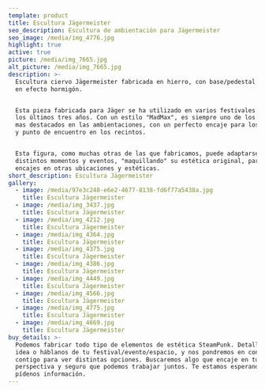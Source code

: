 ```yaml
---
template: product
title: Escultura Jägermeister
seo_description: Escultura de ambientación para Jägermeister
seo_image: /media/img_4776.jpg
highlight: true
active: true
picture: /media/img_7665.jpg
alt_picture: /media/img_7665.jpg
description: >-
  Escultura ciervo Jägermeister fabricada en hierro, con base/pedestal acabado
  en efecto hormigón.


  Esta pieza fabricada para Jäger se ha utilizado en varios festivales durante
  los últimos tres años. Con un estilo "MadMax", es siempre uno de los elementos
  mas destacados en las ambientaciones, con un perfecto encaje para los selfies
  y punto de encuentro en los recintos.


  Esta figura, como muchas otras de las que fabricamos, puede adaptarse a
  distintos momentos y eventos, "maquillando" su estética original, para buscar
  encajes en otras ubicaciones y estéticas.
short_description: Escultura Jägermeister
gallery:
  - image: /media/97e3c248-e6e2-4677-8138-fd6f77a5438a.jpg
    title: Escultura Jägermeister
  - image: /media/img_3437.jpg
    title: Escultura Jägermeister
  - image: /media/img_4212.jpg
    title: Escultura Jägermeister
  - image: /media/img_4364.jpg
    title: Escultura Jägermeister
  - image: /media/img_4375.jpg
    title: Escultura Jägermeister
  - image: /media/img_4386.jpg
    title: Escultura Jägermeister
  - image: /media/img_4449.jpg
    title: Escultura Jägermeister
  - image: /media/img_4566.jpg
    title: Escultura Jägermeister
  - image: /media/img_4775.jpg
    title: Escultura Jägermeister
  - image: /media/img_4669.jpg
    title: Escultura Jägermeister
buy_details: >-
  Podemos fabricar todo tipo de elementos de estética SteamPunk. Detallanos tu
  idea o háblanos de tu festival/evento/espacio, y nos pondremos en contacto
  contigo para ver distintas opciones. Buscaremos algo que encaje en tu
  perspectiva y seguro que podemos trabajar juntos. Te estamos esperando,
  pídenos información.
---
```


